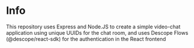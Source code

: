 # Info

This repository uses Express and Node.JS to create a simple video-chat application using unique UUIDs for the chat room, and uses Descope Flows (@descope/react-sdk) for the authentication in the React frontend

